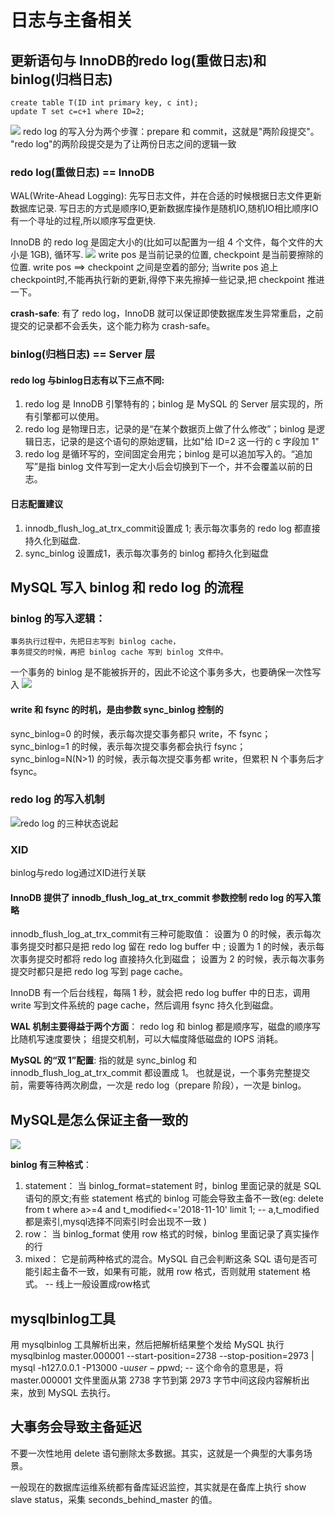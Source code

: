 # 日志与主备相关
## 更新语句与 InnoDB的redo log(重做日志)和 binlog(归档日志)
```
create table T(ID int primary key, c int);
update T set c=c+1 where ID=2;
```
![](images_attachments/20201217145606047_27883.png)
redo log 的写入分为两个步骤：prepare 和 commit，这就是"两阶段提交"。
"redo log"的两阶段提交是为了让两份日志之间的逻辑一致


### redo log(重做日志) == InnoDB
WAL(Write-Ahead Logging): 先写日志文件，并在合适的时候根据日志文件更新数据库记录.
写日志的方式是顺序IO,更新数据库操作是随机IO,随机IO相比顺序IO有一个寻址的过程,所以顺序写盘更快.

InnoDB 的 redo log 是固定大小的(比如可以配置为一组 4 个文件，每个文件的大小是 1GB), 循环写.
![](images_attachments/20201217144418014_7260.png)
write pos 是当前记录的位置, checkpoint 是当前要擦除的位置.
write pos ==> checkpoint 之间是空着的部分;
当write pos 追上 checkpoint时,不能再执行新的更新,得停下来先擦掉一些记录,把 checkpoint 推进一下。

**crash-safe**:
有了 redo log，InnoDB 就可以保证即使数据库发生异常重启，之前提交的记录都不会丢失，这个能力称为 crash-safe。


### binlog(归档日志) == Server 层

#### redo log 与binlog日志有以下三点不同:
1. redo log 是 InnoDB 引擎特有的；binlog 是 MySQL 的 Server 层实现的，所有引擎都可以使用。
2. redo log 是物理日志，记录的是“在某个数据页上做了什么修改”；binlog 是逻辑日志，记录的是这个语句的原始逻辑，比如"给 ID=2 这一行的 c 字段加 1"
3. redo log 是循环写的，空间固定会用完；binlog 是可以追加写入的。“追加写”是指 binlog 文件写到一定大小后会切换到下一个，并不会覆盖以前的日志。


#### 日志配置建议
1. innodb_flush_log_at_trx_commit设置成 1; 表示每次事务的 redo log 都直接持久化到磁盘.
2. sync_binlog 设置成1，表示每次事务的 binlog 都持久化到磁盘




## MySQL 写入 binlog 和 redo log 的流程
### binlog 的写入逻辑：
    事务执行过程中，先把日志写到 binlog cache，
    事务提交的时候，再把 binlog cache 写到 binlog 文件中。

一个事务的 binlog 是不能被拆开的，因此不论这个事务多大，也要确保一次性写入
![](images_attachments/20201222172659141_12781.png)

#### write 和 fsync 的时机，是由参数 sync_binlog 控制的
sync_binlog=0 的时候，表示每次提交事务都只 write，不 fsync；
sync_binlog=1 的时候，表示每次提交事务都会执行 fsync；
sync_binlog=N(N>1) 的时候，表示每次提交事务都 write，但累积 N 个事务后才 fsync。

### redo log 的写入机制
![redo log 的三种状态说起](images_attachments/20201222173417108_2137.png)

### XID
binlog与redo log通过XID进行关联


#### InnoDB 提供了 innodb_flush_log_at_trx_commit 参数控制 redo log 的写入策略
innodb_flush_log_at_trx_commit有三种可能取值：
设置为 0 的时候，表示每次事务提交时都只是把 redo log 留在 redo log buffer 中 ;
设置为 1 的时候，表示每次事务提交时都将 redo log 直接持久化到磁盘；
设置为 2 的时候，表示每次事务提交时都只是把 redo log 写到 page cache。

InnoDB 有一个后台线程，每隔 1 秒，就会把 redo log buffer 中的日志，调用 write 写到文件系统的 page cache，然后调用 fsync 持久化到磁盘。

**WAL 机制主要得益于两个方面**：
redo log 和 binlog 都是顺序写，磁盘的顺序写比随机写速度要快；
组提交机制，可以大幅度降低磁盘的 IOPS 消耗。

**MySQL 的“双 1”配置**:
指的就是 sync_binlog 和 innodb_flush_log_at_trx_commit 都设置成 1。
也就是说，一个事务完整提交前，需要等待两次刷盘，一次是 redo log（prepare 阶段），一次是 binlog。


## MySQL是怎么保证主备一致的



![](images_attachments/20201223102203276_32524.png)



**binlog 有三种格式**：
1. statement： 当 binlog_format=statement 时，binlog 里面记录的就是 SQL 语句的原文;有些 statement 格式的 binlog 可能会导致主备不一致(eg: delete from t  where a>=4 and t_modified<='2018-11-10' limit 1; -- a,t_modified都是索引,mysql选择不同索引时会出现不一致 )
2. row： 当 binlog_format 使用 row 格式的时候，binlog 里面记录了真实操作的行
3. mixed： 它是前两种格式的混合。MySQL 自己会判断这条 SQL 语句是否可能引起主备不一致，如果有可能，就用 row 格式，否则就用 statement 格式。
-- 线上一般设置成row格式


## mysqlbinlog工具

用 mysqlbinlog 工具解析出来，然后把解析结果整个发给 MySQL 执行
mysqlbinlog master.000001  --start-position=2738 --stop-position=2973 | mysql -h127.0.0.1 -P13000 -u$user -p$pwd;
-- 这个命令的意思是，将 master.000001 文件里面从第 2738 字节到第 2973 字节中间这段内容解析出来，放到 MySQL 去执行。


## 大事务会导致主备延迟
不要一次性地用 delete 语句删除太多数据。其实，这就是一个典型的大事务场景。


一般现在的数据库运维系统都有备库延迟监控，其实就是在备库上执行 show slave status，采集 seconds_behind_master 的值。
